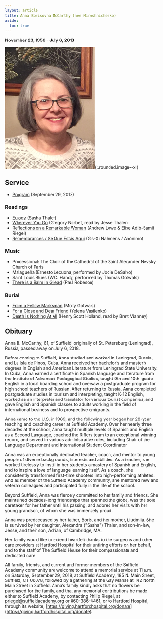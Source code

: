 ```yaml
---
layout: article
title: Anna Borisovna McCarthy (nee Miroshnichenko)
aside:
  toc: true
---
```


**November 23, 1956 - July 6, 2018**

![Ania](ania/ania_photo.png){:.rounded.image--xl}

## Service

  * [Program](ania/ania_program.pdf) (September 29, 2018)

### Readings

  * [Eulogy](ania/ania_eulogy.pdf) (Sasha Thaler)
  * [Wherever You Go](ania/ania_norbet.pdf) (Gregory Norbet, read by Jesse Thaler)
  * [Reflections on a Remarkable Woman](ania/ania_reflections.pdf) (Andrew Lowe & Elise Adib-Samii Riegel)
  * [Remembrances / Sé Que Estás Aquí](ania/ania_nahmens.pdf) (Gis-Xi Nahmens / Anónimo)
  
### Music

  * Processional:  The Choir of the Cathedral of the Saint Alexander Nevsky Church of Paris
  * Malagueña (Ernesto Lecuona, performed by Jodie DeSalvo)
  * Saint Louis Blues (W.C. Handy, performed by Thomas Gotwals)
  * [There is a Balm in Gilead](https://www.youtube.com/watch?v=okl2XbTM7xM) (Paul Robeson)

### Burial

  * [From a Fellow Marksman](ania/ania_gotwals.pdf) (Molly Gotwals)
  * [For a Close and Dear Friend](ania/ania_vasilenko.pdf) (Yelena Vasilenko)
  * [Death is Nothing At All](ania/ania_vianney.pdf) (Henry Scott Holland, read by Brett Vianney)
  
## Obituary

Anna B. McCarthy, 61, of Suffield, originally of St. Petersburg (Leningrad), Russia, passed away on July 6, 2018. 

Before coming to Suffield, Anna studied and worked in Leningrad, Russia, and La Isla de Pinos, Cuba. Anna received her bachelor’s and master’s degrees in English and American Literature from Leningrad State University. In Cuba, Anna earned a certificate in Spanish language and literature from the Institute of Advanced Pedagogical Studies, taught 9th and 10th-grade English in a local boarding school and oversaw a postgraduate program for high school teachers of Russian. After returning to Russia, Anna completed postgraduate studies in tourism and interpreting, taught K-12 English, worked as an interpreter and translator for various tourist companies, and gave English and Spanish classes to adults working in the field of international business and to prospective emigrants. 

Anna came to the U.S. in 1989, and the following year began her 28-year teaching and coaching career at Suffield Academy. Over her nearly three decades at the school, Anna taught multiple levels of Spanish and English as a Second Language, coached the Riflery team to an exceptional winning record, and served in various administrative roles, including Chair of the Language Department and International Student Coordinator.

Anna was an exceptionally dedicated teacher, coach, and mentor to young people of diverse backgrounds, interests and abilities.  As a teacher, she worked tirelessly to instill in her students a mastery of Spanish and English, and to inspire a love of language learning itself.  As a coach, she consistently transformed first-time shooters into high-performing athletes.  And as member of the Suffield Academy community, she mentored new and veteran colleagues and participated fully in the life of the school.   

Beyond Suffield, Anna was fiercely committed to her family and friends.  She maintained decades-long friendships that spanned the globe, was the sole caretaker for her father until his passing, and adored her visits with her young grandson, of whom she was immensely proud.  

Anna was predeceased by her father, Boris, and her mother, Liudmila.  She is survived by her daughter, Alexandra ("Sasha") Thaler, and son-in-law, Jesse, and their son, Adrian, of Cambridge, MA. 

Her family would like to extend heartfelt thanks to the surgeons and other care providers at Hartford Hospital for their untiring efforts on her behalf, and to the staff of The Suffield House for their compassionate and dedicated care.

All family, friends, and current and former members of the Suffield Academy community are welcome to attend a memorial service at 11 a.m. on Saturday, September 29, 2018, at Suffield Academy, 185 N. Main Street, Suffield, CT 06078, followed by a gathering at the Gay Manse at 142 North Main Street in Suffield.  Anna’s family kindly asks that no flowers be purchased for the family, and that any memorial contributions be made either to Suffield Academy, by contacting Philip Riegel, at [priegel@suffieldacademy.org](priegel@suffieldacademy.org) or 860-386-4461, or to Hartford Hospital, through its website, [https://giving.hartfordhospital.org/donate](https://giving.hartfordhospital.org/donate).
